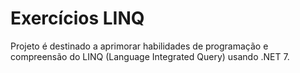 # Exercícios LINQ

Projeto é destinado a aprimorar habilidades de programação e compreensão do LINQ (Language Integrated Query) usando .NET 7.


